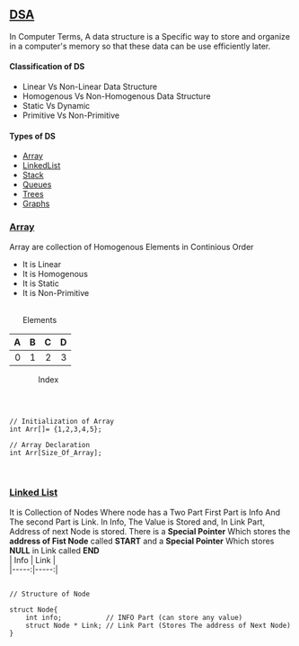 ## [DSA]() 
In Computer Terms, A data structure is a Specific way to store and organize in a computer's memory so that these data can be use efficiently later. 

#### Classification of DS
* Linear Vs Non-Linear Data Structure
* Homogenous Vs Non-Homogenous Data Structure
* Static Vs Dynamic 
* Primitive Vs Non-Primitive

#### Types of DS
* [Array]() 
* [LinkedList]()
* [Stack]()
* [Queues]()
* [Trees]()
* [Graphs]()

### [Array]()
Array are collection of Homogenous Elements in Continious Order
* It is Linear
* It is Homogenous
* It is Static
* It is Non-Primitive 
<br>
&nbsp;&nbsp;&nbsp;&nbsp;&nbsp; Elements
<br>

| A | B | C | D |   
|--:|--:|--:|--:|
| 0 | 1 | 2 | 3 |  

&nbsp;&nbsp;&nbsp;&nbsp;&nbsp;&nbsp;&nbsp;&nbsp;&nbsp;&nbsp;&nbsp;&nbsp;&nbsp;Index

<br>

```Array

// Initialization of Array
int Arr[]= {1,2,3,4,5};

// Array Declaration 
int Arr[Size_Of_Array];

``` 
<br>

### [Linked List]()
It is Collection of Nodes Where node has a Two Part First Part is Info And The second Part is Link. 
In Info, The Value is Stored and,
In Link Part, Address of next Node is stored.
There is a **Special Pointer** Which stores the **address of Fist Node** called **START**
and a **Special Pointer** Which stores **NULL** in Link called **END**
<br>
  | Info | Link |  
  |-----:|-----:|
<br>
``` Structure Of Linked List

// Structure of Node

struct Node{
    int info;           // INFO Part (can store any value)
    struct Node * Link; // Link Part (Stores The address of Next Node)
}

```
